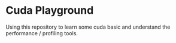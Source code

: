# Cuda Playground 
Using this repository to learn some cuda basic and understand the performance / profiling tools.
